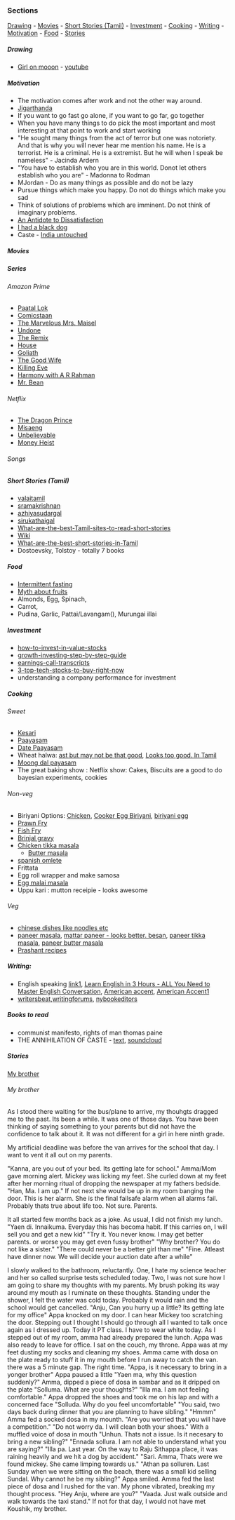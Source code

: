 ### Sections
[Drawing](#drawing) - [Movies](#movies) - [Short Stories (Tamil)](#short-stories-tamil) - [Investment](#investment) - [Cooking](#cooking) - [Writing](#writing) - [Motivation](#motivation) - [Food](#food) - [Stories](#stories)


##### Drawing
- [Girl on mooon](https://i.ytimg.com/vi/ZUCHi_2ncPQ/maxresdefault.jpg) - [youtube](https://www.youtube.com/watch?v=ZUCHi_2ncPQ)

##### Motivation
- The motivation comes after work and not the other way around.
- [Jigarthanda](https://youtu.be/bAmXn1fWnpE?t=6614)
- If you want to go fast go alone, if you want to go far, go together
- When you have many things to do pick the most important and most interesting at that point to work and start working
- "He sought many things from the act of terror but one was notoriety. And that is why you will never hear me mention his name. He is a terrorist. He is a criminal. He is a extremist.  But he will when I speak be nameless" - Jacinda Ardern
- "You have to establish who you are in this world. Donot let others establish who you are" - Madonna to Rodman
- MJordan - Do as many things as possible and do not be lazy
- Pursue things which make you happy. Do not do things which make you sad
- Think of solutions of problems which are imminent. Do not think of imaginary problems.
- [An Antidote to Dissatisfaction](https://www.youtube.com/watch?v=WPPPFqsECz0)
- [I had a black dog](https://matthewjohnstone.com.au/courses/)
- Caste - [India untouched](https://www.youtube.com/watch?v=PZb4lGYkjrg)



##### Movies

##### Series

###### Amazon Prime

- [Paatal Lok](https://www.amazon.com/gp/video/detail/B0886H18DR/ref=atv_wl_hom_c_unkc_1_1)
- [Comicstaan](https://www.amazon.com/gp/video/detail/B07TT23VHY/ref=atv_wl_hom_c_unkc_1_5)
- [The Marvelous Mrs. Maisel](https://www.amazon.com/gp/video/detail/B07WSD8XWF/ref=atv_wl_hom_c_unkc_1_15)
- [Undone](https://www.amazon.com/gp/video/detail/B07SQB8LQ9/ref=atv_wl_hom_c_unkc_1_16)
- [The Remix](https://www.amazon.com/gp/video/detail/B079TKQV8H/ref=atv_wl_hom_c_unkc_1_22)
- [House](https://www.amazon.com/gp/video/detail/B000WCT7M8/ref=atv_wl_hom_c_unkc_1_43)
- [Goliath](https://www.amazon.com/gp/video/detail/B07YCV6LCJ/ref=atv_wl_hom_c_unkc_1_8)
- [The Good Wife](https://www.amazon.com/gp/video/detail/B0064MGU98/ref=atv_wl_hom_c_unkc_1_30)
- [Killing Eve](https://www.amazon.com/gp/video/detail/B07C2M2YPJ/ref=atv_wl_hom_c_unkc_1_23)
- [Harmony with A R Rahman](https://www.amazon.com/gp/video/detail/B07GBGZW55/ref=atv_wl_hom_c_unkc_1_39)
- [Mr. Bean](https://www.amazon.com/gp/video/detail/B074XLMGBQ/ref=atv_wl_hom_c_unkc_1_44)

###### Netflix
- [The Dragon Prince](https://www.netflix.com/title/80212245)
- [Misaeng](https://www.netflix.com/title/80165295)
- [Unbelievable](https://www.netflix.com/title/80153467)
- [Money Heist](https://www.netflix.com/title/80192098)

###### Songs

##### Short Stories (Tamil)
- [valaitamil](http://www.valaitamil.com/literature_short-story)
- [sramakrishnan](http://www.sramakrishnan.com/?cat=85)
- [azhiyasudargal](http://azhiyasudargal.blogspot.com/)
- [sirukathaigal](http://www.sirukathaigal.com/)
- [What-are-the-best-Tamil-sites-to-read-short-stories](https://www.quora.com/What-are-the-best-Tamil-sites-to-read-short-stories)
- [Wiki](https://ta.wikisource.org/wiki/%E0%AE%AE%E0%AF%81%E0%AE%A4%E0%AE%B1%E0%AF%8D_%E0%AE%AA%E0%AE%95%E0%AF%8D%E0%AE%95%E0%AE%AE%E0%AF%8D)
- [What-are-the-best-short-stories-in-Tamil](https://www.quora.com/What-are-the-best-short-stories-in-Tamil)
- Dostoevsky, Tolstoy - totally 7 books

##### Food
- [Intermittent fasting](https://youtu.be/iatPAjf5I_Y)
- [Myth about fruits](https://youtu.be/uV_orGyIfGw)
- Almonds, Egg, Spinach, 
- Carrot, 
- Pudina, Garlic, Pattai/Lavangam(), Murungai illai

##### Investment
- [how-to-invest-in-value-stocks](https://www.fool.com/investing/how-to-invest-in-value-stocks.aspx)
- [growth-investing-step-by-step-guide](https://www.fool.com/investing/growth-investing-step-by-step-guide.aspx)
- [earnings-call-transcripts](https://www.fool.com/earnings-call-transcripts/?page=1)
- [3-top-tech-stocks-to-buy-right-now](https://www.fool.com/investing/2020/03/08/3-top-tech-stocks-to-buy-right-now.aspx)
- understanding a company performance for investment


##### Cooking

###### Sweet

- [Kesari](https://www.youtube.com/watch?v=Y5v_65iXpY0)
- [Paayasam](https://www.youtube.com/watch?v=5_cIM4PGd2U)
- [Date Paayasam](https://www.youtube.com/watch?v=hkTAMlLcN2c&list=PL4mtHuMZdZjwUYR38YGrLMTlOgW-W3b6B&index=19&t=9s)
- Wheat halwa: [ast but may not be that good](https://www.youtube.com/watch?v=Gya1J-mGHBM), [Looks too good. In Tamil](https://www.youtube.com/watch?v=oG7wglvAXeg)
- [Moong dal payasam](https://www.youtube.com/watch?v=oHSNGbSQlDE)
- The great baking show : Netflix show: Cakes, Biscuits are a good to do bayesian experiments, cookies

###### Non-veg

- Biriyani Options: [Chicken](https://www.youtube.com/watch?v=Sj6mM6IXAq8), [Cooker Egg Biriyani](https://www.youtube.com/watch?v=uQqwj9um9_g), [biriyani egg](https://www.youtube.com/watch?v=5VapbxkA_UA)
- [Prawn Fry](https://www.youtube.com/watch?v=JAVbJf3o3qk)
- [Fish Fry](https://www.youtube.com/watch?v=sUkt91x-cOY)
- [Brinjal gravy](https://www.youtube.com/watch?v=h_qsg8Gof4Q)
- [Chicken tikka masala](https://www.youtube.com/watch?v=upfu5nQB2ks)
	- [Butter masala](https://www.youtube.com/watch?v=LtPu6Jd-ZhI)
- [spanish omlete](https://www.youtube.com/watch?v=X_idvqxRD3E)
- Frittata
- Egg roll wrapper and make samosa
- [Egg malai masala](https://www.youtube.com/watch?v=KatLap0bLmo)
- Uppu kari : mutton receipie - looks awesome

###### Veg

- [chinese dishes like noodles etc](https://www.youtube.com/watch?v=J3tCBVTgzLg)
- [paneer masala](https://www.youtube.com/watch?v=aM_wiQFia2M), [mattar paneer - looks better. besan](https://www.youtube.com/watch?v=eDOmZPQns8M), [paneer tikka masala](https://www.youtube.com/watch?v=_Um-jLO7_bM), [paneer butter masala](https://www.youtube.com/watch?v=1mVP2TkjafI)
- [Prashant recipes](https://delightfulvegetarianrecipes.com/category/healthy/)

##### Writing:
- English speaking [link1](https://www.youtube.com/watch?v=r_5K7cs24-8&list=PL4IJAxR6Bqq8vP0kEeQRgU6lUe4s4u2DW&index=4), [Learn English in 3 Hours - ALL You Need to Master English Conversation](https://www.youtube.com/watch?v=QTJ02h7uiXs), [American accent](https://www.youtube.com/watch?v=6DiQ95hUUfI), [American Accent1](http://dl.ueb.edu.vn/bitstream/1247/2927/1/American%20Accent%20Training.pdf)
- [writersbeat](http://www.writersbeat.com/),[writingforums](https://www.writingforums.org/), [nybookeditors](https://nybookeditors.com/2015/11/11-top-writing-communities-you-should-join-and-why/)

##### Books to read
- communist manifesto, rights of man thomas paine
- THE ANNIHILATION OF CASTE - [text](file:///Users/kannappanjayakodinitthilan/Downloads/aoc_print_2004.pdf), [soundcloud](https://soundcloud.com/freebuddhistaudio/sets/annihilation-of-caste)


##### Stories
[My brother](#my-brother)

###### My brother

As I stood there waiting for the bus/plane to arrive, my thouhgts dragged me to the past. Its been a while. It was one of those days. You have been thinking of saying something to your parents but did not have the confidence to talk about it. It was not different for a girl in here ninth grade.

My artificial deadline was before the van arrives for the school that day. I want to vent it all out on my parents. 

"Kanna, are you out of your bed. Its getting late for school." Amma/Mom gave morning alert. Mickey was licking my feet. She curled down at my feet after her morning ritual of dropping the newspaper at my fathers bedside. "Han, Ma. I am up."  If not next she would be up in my room banging the door. This is her alarm. She is the final failsafe alarm when all alarms fail. Probably thats true about life too. Not sure. Parents. 

It all started few months back as a joke. As usual, I did not finish my lunch. "Yaen di. Innaikuma. Everyday this has becoma habit. If this carries on, I will sell you and get a new kid" "Try it. You never know. I may get better parents. or worse you may get even fussy brother" "Why brother? You do not like a sister." "There could never be a better girl than me" "Fine. Atleast have dinner now. We will decide your auction date after a while"

I slowly walked to the bathroom, reluctantly. One, I hate my science teacher and her so called surprise tests scheduled today. Two, I was not sure how I am going to share my thoughts with my parents. My brush poking its way around my mouth as I ruminate on these thoughts. Standing under the shower, I felt the water was cold today. Probably it would rain and the school would get cancelled. "Anju, Can you hurry up a little? Its getting late for my office" Appa knocked on my door. I can hear Mickey too scratching the door. Stepping out I thought I should go through all I wanted to talk once again as I dressed up. Today it PT class. I have to wear white today. As I stepped out of my room, amma had already prepared the lunch. Appa was also ready to leave for office. I sat on the couch, my throne. Appa was at my feet dusting my socks and cleaning my shoes. Amma came with dosa on the plate ready to stuff it in my mouth before I run away to catch the van. there was a 5 minute gap. The right time. "Appa, is it necessary to bring in a yonger brother" Appa paused a little "Yaen ma, why this question suddenly?" Amma, dipped a piece of dosa in sambar and as it dripped on the plate "Solluma. What are your thoughts?" "Illa ma. I am not feeling comfortable." Appa dropped the shoes and took me on his lap and with a concerned face "Solluda. Why do you feel uncomfortable" "You said, two days back during dinner that you are planning to have sibling." "Hmmm" Amma fed a socked dosa in my mounth. "Are you worried that you will have a competition." "Do not worry da. I will clean both your shoes." With a muffled voice of dosa in mouth "Unhun. Thats not a issue. Is it necesary to bring a new sibling?" "Ennada sollura. I am not able to understand what you are saying?" "Illa pa. Last year. On the way to Raju Sithappa place, it was raining heavily and we hit a dog by accident." "Sari. Amma, Thats were we found mickey. She came limping towards us." "Athan pa solluren. Last Sunday when we were sitting on the beach, there was a small kid selling Sundal. Why cannot he be my sibling?" Appa smiled. Amma fed the last piece of dosa and I rushed for the van. 
My phone vibrated, breaking my thought process. "Hey Anju, where are you?" "Vaada. Just walk outside and walk towards the taxi stand." If not for that day, I would not have met Koushik, my brother. 